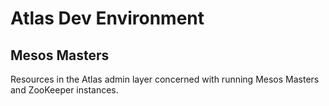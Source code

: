 # Atlas Dev Environment

## Mesos Masters

Resources in the Atlas admin layer concerned with running Mesos Masters and ZooKeeper instances.
